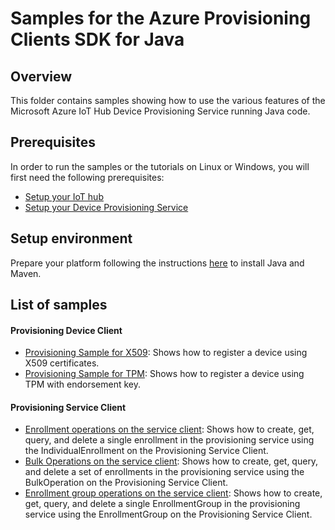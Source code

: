 # Samples for the Azure Provisioning Clients SDK for Java

## Overview

This folder contains samples showing how to use the various features of the Microsoft Azure IoT Hub Device Provisioning 
Service running Java code.

## Prerequisites

In order to run the samples or the tutorials on Linux or Windows, you will first need the following prerequisites:
* [Setup your IoT hub][lnk-setup-iot-hub]
* [Setup your Device Provisioning Service][lnk-setup-provisioning-service]

## Setup environment

Prepare your platform following the instructions [here][lnk-devbox-setup] to install Java and Maven.

## List of samples

#### Provisioning Device Client

* [Provisioning Sample for X509](provisioning-x509-sample): Shows how to register a device using X509 certificates.
* [Provisioning Sample for TPM](provisioning-tpm-sample): Shows how to register a device using TPM with endorsement key.

#### Provisioning Service Client

* [Enrollment operations on the service client](service-enrollment-sample): Shows how to create, get, query, and delete
a single enrollment in the provisioning service using the IndividualEnrollment on the Provisioning Service Client.
* [Bulk Operations on the service client](service-bulkoperation-sample): Shows how to create, get, query, and delete
a set of enrollments in the provisioning service using the BulkOperation on the Provisioning Service Client.
* [Enrollment group operations on the service client](service-enrollment-group-sample): Shows how to create, get, query, 
and delete a single EnrollmentGroup in the provisioning service using the EnrollmentGroup on the Provisioning Service 
Client.


[lnk-devbox-setup]: ../../doc/java-devbox-setup.md
[lnk-setup-iot-hub]: https://aka.ms/howtocreateazureiothub
[lnk-setup-provisioning-service]: https://docs.microsoft.com/en-us/azure/iot-dps/quick-setup-auto-provision
[lnk-manage-iot-hub]: https://aka.ms/manageiothub
